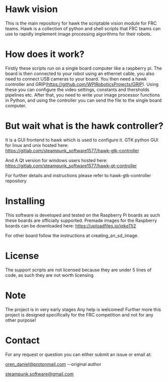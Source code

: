 # Hawk vision

This is the main repository for hawk the scriptable vision module for FRC teams.
Hawk is a collection of python and shell scripts that FRC teams can use to rapidly implement image processing algorithms for their robots.

# How does it work?
Firstly these scripts run on a single board computer like a raspberry pi.
The board is then connected to your robot using an ethernet cable, you also need to connect USB cameras to your board.
You then need a hawk controller and GRIP(https://github.com/WPIRoboticsProjects/GRIP).
Using these you can configure the video settings, constants and thersholds pipelines etc.
After that, you need to write your image processor functions in Python, and using the controller you can send the file to the single board computer.

# But wait what is the hawk controller?

It is a GUI frontend to hawk which is used to configure it.
GTK python GUI for linux and unix hosted here:
https://gitlab.com/steampunk_software1577/hawk-gtk-controller

And A Qt version for windows users hosted here:
https://gitlab.com/steampunk_software1577/hawk-qt-controller

For further details and instructions please refer to hawk-gtk-controller repository

# Installing
This software is developed and tested on the Raspberry Pi boards as such these boards are officially supported.
Premade images for the Raspberry boards can be downloaded here:
https://uploadfiles.io/jqkq11j2


For other board follow the instructions at creating_an_sd_image.

# License
The support scripts are not licensed because they are under 5 lines of code, as such they are not worth licensing

# Note
The project is in very early stages
Any help is welcomed!
Further more this project is designed specifically for the FRC competition and not for any other purpose!

# Contact
For any request or question you can either submit an issue or email at:

oren_daniel@protonmail.com --original author

steampunk.software@gmail.com
